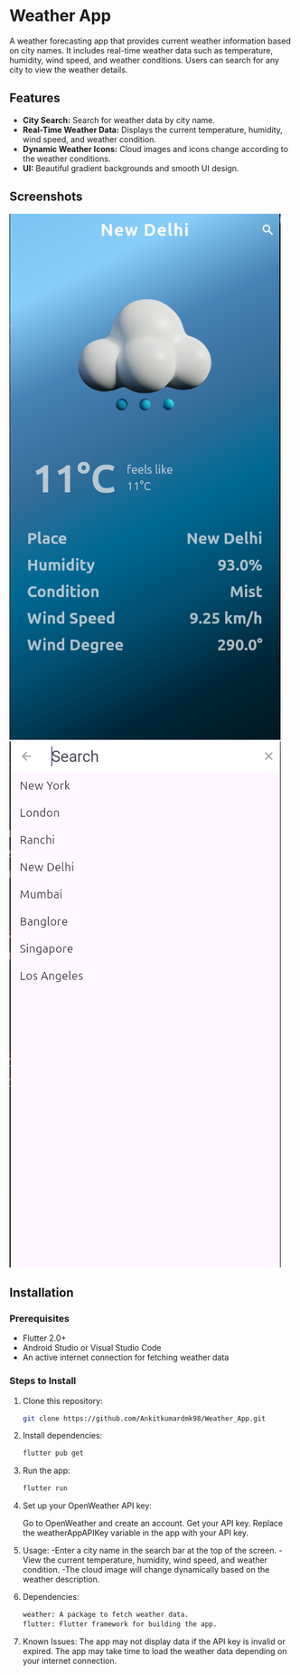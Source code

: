 # Weather App

A weather forecasting app that provides current weather information based on city names. It includes real-time weather data such as temperature, humidity, wind speed, and weather conditions. Users can search for any city to view the weather details.

## Features

- **City Search:** Search for weather data by city name.
- **Real-Time Weather Data:** Displays the current temperature, humidity, wind speed, and weather condition.
- **Dynamic Weather Icons:** Cloud images and icons change according to the weather conditions.
- **UI:** Beautiful gradient backgrounds and smooth UI design.

## Screenshots

![Screenshot 1](assets/screenshots/main_ui_ss.png)  
![Screenshot 2](assets/screenshots/search_ui_ss.png)

## Installation

### Prerequisites

- Flutter 2.0+
- Android Studio or Visual Studio Code
- An active internet connection for fetching weather data

### Steps to Install

1. Clone this repository:
   ```bash
   git clone https://github.com/Ankitkumardmk98/Weather_App.git
   ```

2. Install dependencies:
    ```bash
    flutter pub get
    ```

3. Run the app:
    ```bash
    flutter run
    ```

4. Set up your OpenWeather API key:

    Go to OpenWeather and create an account.
    Get your API key.
    Replace the weatherAppAPIKey variable in the app with your API key.

5. Usage:
    -Enter a city name in the search bar at the top of the screen.
    -View the current temperature, humidity, wind speed, and weather condition.
    -The cloud image will change dynamically based on the weather description.
6. Dependencies:
    ```bash
    weather: A package to fetch weather data.
    flutter: Flutter framework for building the app.
    ```
7. Known Issues:
    The app may not display data if the API key is invalid or expired.
    The app may take time to load the weather data depending on your internet connection.